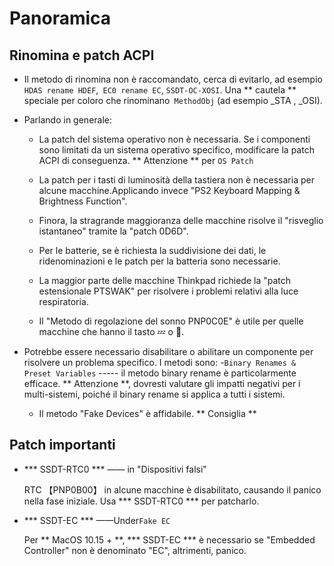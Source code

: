 # Panoramica

## Rinomina e patch ACPI

- Il metodo di rinomina non è raccomandato, cerca di evitarlo, ad esempio `HDAS rename HDEF`,` EC0 rename EC`, `SSDT-OC-XOSI`. Una ** cautela ** speciale per coloro che rinominano` MethodObj` (ad esempio _STA , _OSI).
- Parlando in generale:
  - La patch del sistema operativo non è necessaria. Se i componenti sono limitati da un sistema operativo specifico, modificare la patch ACPI di conseguenza. ** Attenzione ** per `OS Patch`

  - La patch per i tasti di luminosità della tastiera non è necessaria per alcune macchine.Applicando invece "PS2 Keyboard Mapping & Brightness Function".

  - Finora, la stragrande maggioranza delle macchine risolve il "risveglio istantaneo" tramite la "patch 0D6D".

  - Per le batterie, se è richiesta la suddivisione dei dati, le ridenominazioni e le patch per la batteria sono necessarie.
  
  - La maggior parte delle macchine Thinkpad richiede la "patch estensionale PTSWAK" per risolvere i problemi relativi alla luce respiratoria.
  
  - Il "Metodo di regolazione del sonno PNP0C0E" è utile per quelle macchine che hanno il tasto 💤 o 🌙.
  

- Potrebbe essere necessario disabilitare o abilitare un componente per risolvere un problema specifico. I metodi sono:
  -`Binary Renames & Preset Variables` ----- il metodo binary rename è particolarmente efficace. ** Attenzione **, dovresti valutare gli impatti negativi per i multi-sistemi, poiché il binary rename si applica a tutti i sistemi.
  
  - Il metodo "Fake Devices" è affidabile. ** Consiglia **

## Patch importanti

- *** SSDT-RTC0 *** —— in "Dispositivi falsi"

  RTC 【PNP0B00】 in alcune macchine è disabilitato, causando il panico nella fase iniziale. Usa *** SSDT-RTC0 *** per patcharlo.

- *** SSDT-EC *** ——Under`Fake EC`

  Per ** MacOS 10.15 + **, *** SSDT-EC *** è necessario se "Embedded Controller" non è denominato "EC", altrimenti, panico.
